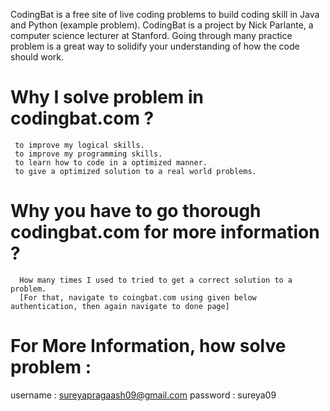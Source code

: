 CodingBat is a free site of live coding problems to build coding skill in Java and Python (example problem). CodingBat is a project by Nick Parlante, 
a computer science lecturer at Stanford. Going through many practice problem is a great way to solidify your understanding of how the code should work.

# Why I solve problem in codingbat.com ? 
     to improve my logical skills.
     to improve my programming skills.
     to learn how to code in a optimized manner.
     to give a optimized solution to a real world problems.
     
# Why you have to go thorough codingbat.com for more information ?
      How many times I used to tried to get a correct solution to a problem. 
      [For that, navigate to coingbat.com using given below authentication, then again navigate to done page]

# For More Information, how solve problem :
  username : sureyapragaash09@gmail.com
  password : sureya09
